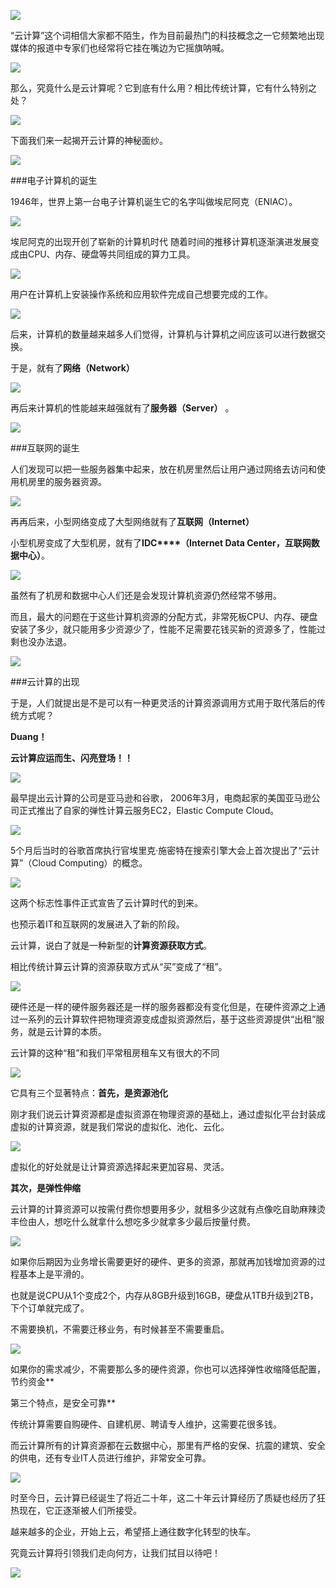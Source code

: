 ![](https://upload-images.jianshu.io/upload_images/6943526-ae9e6adf274482e7.jpg?imageMogr2/auto-orient/strip%7CimageView2/2/w/1240)

“云计算”这个词相信大家都不陌生，作为目前最热门的科技概念之一它频繁地出现媒体的报道中专家们也经常将它挂在嘴边为它摇旗呐喊。

![](https://upload-images.jianshu.io/upload_images/6943526-824ba64e8848f22d?imageMogr2/auto-orient/strip%7CimageView2/2/w/1240)

那么，究竟什么是云计算呢？它到底有什么用？相比传统计算，它有什么特别之处？

![](https://upload-images.jianshu.io/upload_images/6943526-b9af7784dafbc879?imageMogr2/auto-orient/strip%7CimageView2/2/w/1240)

下面我们来一起揭开云计算的神秘面纱。

![](https://upload-images.jianshu.io/upload_images/6943526-792d5c3b49dda860?imageMogr2/auto-orient/strip%7CimageView2/2/w/1240)

###电子计算机的诞生

1946年，世界上第一台电子计算机诞生它的名字叫做埃尼阿克（ENIAC）。

![](https://upload-images.jianshu.io/upload_images/6943526-820d877ef7b40cf6?imageMogr2/auto-orient/strip%7CimageView2/2/w/1240)

埃尼阿克的出现开创了崭新的计算机时代 随着时间的推移计算机逐渐演进发展变成由CPU、内存、硬盘等共同组成的算力工具。

![](https://upload-images.jianshu.io/upload_images/6943526-11540d2a85fc1e4e?imageMogr2/auto-orient/strip%7CimageView2/2/w/1240)

用户在计算机上安装操作系统和应用软件完成自己想要完成的工作。

![](https://upload-images.jianshu.io/upload_images/6943526-20078b69b4061d75?imageMogr2/auto-orient/strip%7CimageView2/2/w/1240)

后来，计算机的数量越来越多人们觉得，计算机与计算机之间应该可以进行数据交换。

于是，就有了**网络（Network）**

![](https://upload-images.jianshu.io/upload_images/6943526-6efc88ae35e917ec?imageMogr2/auto-orient/strip%7CimageView2/2/w/1240)

再后来计算机的性能越来越强就有了**服务器（Server）** 。

![](https://upload-images.jianshu.io/upload_images/6943526-f09afab5c3b3ed30?imageMogr2/auto-orient/strip%7CimageView2/2/w/1240)

###互联网的诞生

人们发现可以把一些服务器集中起来，放在机房里然后让用户通过网络去访问和使用机房里的服务器资源。

![](https://upload-images.jianshu.io/upload_images/6943526-977668eae1234007?imageMogr2/auto-orient/strip%7CimageView2/2/w/1240)

再再后来，小型网络变成了大型网络就有了**互联网（Internet）**

小型机房变成了大型机房，就有了**IDC****（Internet Data Center，互联网数据中心）**。

 ![](https://upload-images.jianshu.io/upload_images/6943526-43ad35b98d4287ca?imageMogr2/auto-orient/strip%7CimageView2/2/w/1240)

虽然有了机房和数据中心人们还是会发现计算机资源仍然经常不够用。 

而且，最大的问题在于这些计算机资源的分配方式，非常死板CPU、内存、硬盘安装了多少，就只能用多少资源少了，性能不足需要花钱买新的资源多了，性能过剩也没办法退。

![](https://upload-images.jianshu.io/upload_images/6943526-e0809421d039b9ac?imageMogr2/auto-orient/strip%7CimageView2/2/w/1240)

###云计算的出现

于是，人们就提出是不是可以有一种更灵活的计算资源调用方式用于取代落后的传统方式呢？ 

**Duang！**

**云计算应运而生、闪亮登场！！**

![](https://upload-images.jianshu.io/upload_images/6943526-ff33425074d5d097?imageMogr2/auto-orient/strip%7CimageView2/2/w/1240)

最早提出云计算的公司是亚马逊和谷歌， 2006年3月，电商起家的美国亚马逊公司正式推出了自家的弹性计算云服务EC2，Elastic Compute Cloud。

![](https://upload-images.jianshu.io/upload_images/6943526-680bd49e945d2d11?imageMogr2/auto-orient/strip%7CimageView2/2/w/1240)

5个月后当时的谷歌首席执行官埃里克·施密特在搜索引擎大会上首次提出了“云计算”（Cloud Computing）的概念。

![](https://upload-images.jianshu.io/upload_images/6943526-bf6c068aa6b68c74?imageMogr2/auto-orient/strip%7CimageView2/2/w/1240)

这两个标志性事件正式宣告了云计算时代的到来。

也预示着IT和互联网的发展进入了新的阶段。

云计算，说白了就是一种新型的**计算资源获取方式**。

相比传统计算云计算的资源获取方式从“买”变成了“租”。

![](https://upload-images.jianshu.io/upload_images/6943526-b899003f2d9c9224?imageMogr2/auto-orient/strip%7CimageView2/2/w/1240)

硬件还是一样的硬件服务器还是一样的服务器都没有变化但是，在硬件资源之上通过一系列的云计算软件把物理资源变成虚拟资源然后，基于这些资源提供“出租”服务，就是云计算的本质。

云计算的这种“租”和我们平常租房租车又有很大的不同

![](https://upload-images.jianshu.io/upload_images/6943526-242057212f7374f7?imageMogr2/auto-orient/strip%7CimageView2/2/w/1240)

它具有三个显著特点：**首先，是资源池化**

刚才我们说云计算资源都是虚拟资源在物理资源的基础上，通过虚拟化平台封装成虚拟的计算资源，就是我们常说的虚拟化、池化、云化。

![](https://upload-images.jianshu.io/upload_images/6943526-e37a6599686872dd?imageMogr2/auto-orient/strip%7CimageView2/2/w/1240)

虚拟化的好处就是让计算资源选择起来更加容易、灵活。

**其次，是弹性伸缩**

云计算的计算资源可以按需付费你想要用多少，就租多少这就有点像吃自助麻辣烫丰俭由人，想吃什么就拿什么想吃多少就拿多少最后按量付费。

![](https://upload-images.jianshu.io/upload_images/6943526-1cb6f4702972afcd?imageMogr2/auto-orient/strip%7CimageView2/2/w/1240)

如果你后期因为业务增长需要更好的硬件、更多的资源，那就再加钱增加资源的过程基本上是平滑的。

也就是说CPU从1个变成2个，内存从8GB升级到16GB，硬盘从1TB升级到2TB，下个订单就完成了。

不需要换机，不需要迁移业务，有时候甚至不需要重启。

![](https://upload-images.jianshu.io/upload_images/6943526-b19f683d8ecbdb26?imageMogr2/auto-orient/strip%7CimageView2/2/w/1240)

如果你的需求减少，不需要那么多的硬件资源，你也可以选择弹性收缩降低配置，节约资金**

第三个特点，是安全可靠**  

传统计算需要自购硬件、自建机房、聘请专人维护，这需要花很多钱。

而云计算所有的计算资源都在云数据中心，那里有严格的安保、抗震的建筑、安全的供电，还有专业IT人员进行维护，非常安全可靠。

![](https://upload-images.jianshu.io/upload_images/6943526-5bbe8fc58422f903?imageMogr2/auto-orient/strip%7CimageView2/2/w/1240)

时至今日，云计算已经诞生了将近二十年，这二十年云计算经历了质疑也经历了狂热现在，它正逐渐被人们所接受。

越来越多的企业，开始上云，希望搭上通往数字化转型的快车。

究竟云计算将引领我们走向何方，让我们拭目以待吧！

![](https://upload-images.jianshu.io/upload_images/6943526-ec6ae01fe237d6df.gif?imageMogr2/auto-orient/strip)

